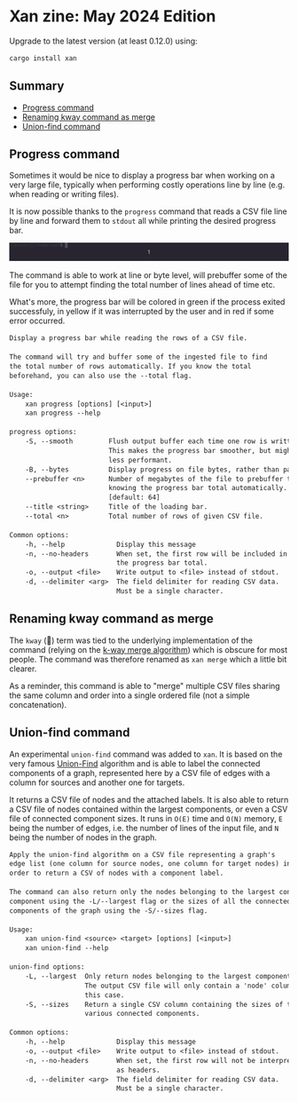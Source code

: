 # Xan zine: May 2024 Edition

Upgrade to the latest version (at least 0.12.0) using:

```bash
cargo install xan
```

## Summary

* [Progress command](#progress-command)
* [Renaming kway command as merge](#renaming-kway-command-as-merge)
* [Union-find command](#union-find-command)

## Progress command

Sometimes it would be nice to display a progress bar when working on a very large file, typically when performing costly operations line by line (e.g. when reading or writing files).

It is now possible thanks to the `progress` command that reads a CSV file line by line and forward them to `stdout` all while printing the desired progress bar.

![progress](../img/progress.gif)

The command is able to work at line or byte level, will prebuffer some of the file for you to attempt finding the total number of lines ahead of time etc.

What's more, the progress bar will be colored in green if the process exited successfuly, in yellow if it was interrupted by the user and in red if some error occurred.

```txt
Display a progress bar while reading the rows of a CSV file.

The command will try and buffer some of the ingested file to find
the total number of rows automatically. If you know the total
beforehand, you can also use the --total flag.

Usage:
    xan progress [options] [<input>]
    xan progress --help

progress options:
    -S, --smooth         Flush output buffer each time one row is written.
                         This makes the progress bar smoother, but might be
                         less performant.
    -B, --bytes          Display progress on file bytes, rather than parsing CSV lines.
    --prebuffer <n>      Number of megabytes of the file to prebuffer to attempt
                         knowing the progress bar total automatically.
                         [default: 64]
    --title <string>     Title of the loading bar.
    --total <n>          Total number of rows of given CSV file.

Common options:
    -h, --help             Display this message
    -n, --no-headers       When set, the first row will be included in
                           the progress bar total.
    -o, --output <file>    Write output to <file> instead of stdout.
    -d, --delimiter <arg>  The field delimiter for reading CSV data.
                           Must be a single character.
```

## Renaming kway command as merge

The `kway` (🧥) term was tied to the underlying implementation of the command (relying on the [k-way merge algorithm](https://en.wikipedia.org/wiki/K-way_merge_algorithm)) which is obscure for most people. The command was therefore renamed as `xan merge` which a little bit clearer.

As a reminder, this command is able to "merge" multiple CSV files sharing the same column and order into a single ordered file (not a simple concatenation).

## Union-find command

An experimental `union-find` command was added to `xan`. It is based on the very famous [Union-Find](https://en.wikipedia.org/wiki/Disjoint-set_data_structure) algorithm and is able to label the connected components of a graph, represented here by a CSV file of edges with a column for sources and another one for targets.

It returns a CSV file of nodes and the attached labels. It is also able to return a CSV file of nodes contained within the largest components, or even a CSV file of connected component sizes. It runs in `O(E)` time and `O(N)` memory, `E` being the number of edges, i.e. the number of lines of the input file, and `N` being the number of nodes in the graph.

```txt
Apply the union-find algorithm on a CSV file representing a graph's
edge list (one column for source nodes, one column for target nodes) in
order to return a CSV of nodes with a component label.

The command can also return only the nodes belonging to the largest connected
component using the -L/--largest flag or the sizes of all the connected
components of the graph using the -S/--sizes flag.

Usage:
    xan union-find <source> <target> [options] [<input>]
    xan union-find --help

union-find options:
    -L, --largest  Only return nodes belonging to the largest component.
                   The output CSV file will only contain a 'node' column in
                   this case.
    -S, --sizes    Return a single CSV column containing the sizes of the graph's
                   various connected components.

Common options:
    -h, --help             Display this message
    -o, --output <file>    Write output to <file> instead of stdout.
    -n, --no-headers       When set, the first row will not be interpreted
                           as headers.
    -d, --delimiter <arg>  The field delimiter for reading CSV data.
                           Must be a single character.
```